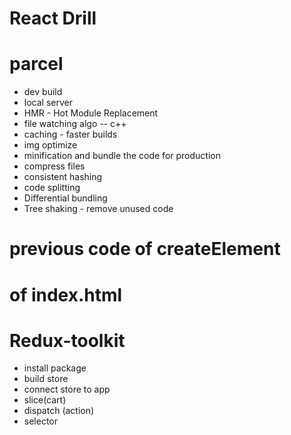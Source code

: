 # React Drill 

# parcel
- dev build
- local server
- HMR - Hot Module Replacement
- file watching algo -- c++
- caching - faster builds
- img optimize
- minification and bundle the code for production
- compress files
- consistent hashing
- code splitting
- Differential bundling
- Tree shaking - remove unused code

# previous code of createElement

<!-- // const heading = React.createElement("h1", {
//     id : "heading",
//     xyz : "abc",
// }, "Hola");

// const parent = React.createElement(
//   "div",
//   { id: "parent" },
//   React.createElement(
//     "div",
//     { id: "child" },
//     React.createElement("h1", { id: "heading" }, "hi this is h1")
//   )
// );

//SIBLING

const parent = React.createElement(
  "div",
  { id: "parent" },
  React.createElement("div", { id: "child" }, [
    React.createElement("h1", { id: "heading" }, "hi ReactDrill"),
    React.createElement("h2", { id: "heading" }, "hi this is h2"),
  ])
);

const root = ReactDOM.createRoot(document.getElementById("root"));
// root.render(heading);
root.render(parent);

console.log(parent); -->

# of index.html
<!-- <h1>ffffffffffffffffff</h1>
    <div id="root">
      <h1>ffffffffffffffffff</h1> 
        Replaced
    </div>
     <script>
        const heading = document.createElement('h1');
        heading.innerHTML = "Hola !!!";
        const root = document.getElementById('root');
        root.appendChild(heading);
    </script> 

     CDN Links

     <script
      crossorigin
      src="https://unpkg.com/react@18/umd/react.development.js"
    >
   </script>
    <script
      crossorigin
      src="https://unpkg.com/react-dom@18/umd/react-dom.development.js"
    >
   </script> -

  <script type="module" src="./App.js"></script> -->


  <!-- # //react element  - only difference between element and comp is written as function
const heading = <h1 className="head">Hi this is jsx</h1>


const Title = () => (
     <h1>This is title</h1>
);

 # //react functional component
# //component composition
# //using simple curly braces element can also be imported
const HeadingComp = () => {
    return <div className="container">
        <Title />
        {heading}
        <h1 className="head">Hi functional comp</h1>
    </div>
};

  -->


# Redux-toolkit
 - install package
 - build store
 - connect store to app
 - slice(cart)
 - dispatch (action)
 - selector
